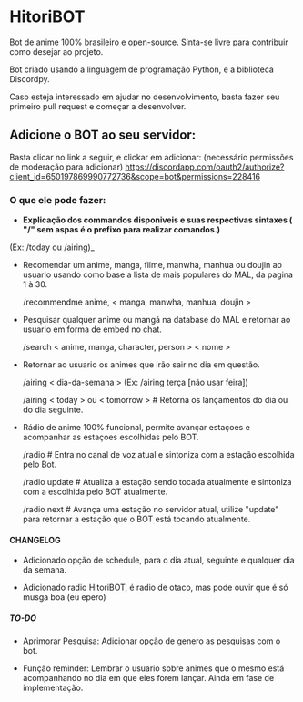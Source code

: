 # HitoriBOT

Bot de anime 100% brasileiro e open-source. Sinta-se livre para contribuir como desejar ao projeto.

Bot criado usando a linguagem de programação Python, e a biblioteca Discordpy.

Caso esteja interessado em ajudar no desenvolvimento, basta fazer seu primeiro pull request e começar a desenvolver.

## Adicione o BOT ao seu servidor:
Basta clicar no link a seguir, e clickar em adicionar: (necessário permissões de moderação para adicionar)
<https://discordapp.com/oauth2/authorize?client_id=650197869990772736&scope=bot&permissions=228416>


### O que ele pode fazer:
- **Explicação dos commandos disponiveis e suas respectivas sintaxes ( "/" sem aspas é o prefixo para realizar comandos.)**

(Ex: /today ou /airing)_ 

* Recomendar um anime, manga, filme, manwha, manhua ou doujin ao usuario usando como base a lista de mais populares do MAL, da pagina 1 à 30.
    
    /recommendme anime, < manga, manwha, manhua, doujin >

* Pesquisar qualquer anime ou mangá na database do MAL e retornar ao usuario em forma de embed no chat.
    
    /search < anime, manga, character, person > < nome >

* Retornar ao usuario os animes que irão sair no dia em questão.
    
    /airing < dia-da-semana > (Ex: /airing terça [não usar feira])
    
    /airing < today > ou < tomorrow > # Retorna os lançamentos do dia ou do dia seguinte.

* Rádio de anime 100% funcional, permite avançar estaçoes e acompanhar as estaçoes escolhidas pelo BOT.
    
    /radio # Entra no canal de voz atual e sintoniza com a estação escolhida pelo Bot.
    
    /radio update # Atualiza a estação sendo tocada atualmente e sintoniza com a escolhida pelo BOT atualmente.
    
    /radio next # Avança uma estação no servidor atual, utilize "update" para retornar a estação que o BOT está tocando atualmente.
     


#### CHANGELOG


* Adicionado opção de schedule, para o dia atual, seguinte e qualquer dia da semana.

* Adicionado radio HitoriBOT, é radio de otaco, mas pode ouvir que é só musga boa (eu epero)


##### TO-DO
* Aprimorar Pesquisa:
  Adicionar opção de genero as pesquisas com o bot.

* Função reminder:
  Lembrar o usuario sobre animes que o mesmo está acompanhando no dia em que eles forem lançar.
  Ainda em fase de implementação.
  
